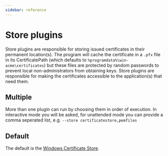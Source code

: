 ```yaml
---
sidebar: reference
---
```


# Store plugins

Store plugins are responsible for storing issued certificates in their permanent location(s). 
The program will cache the certificate in a `.pfx` file in its CertificatePath (which defaults
to `%programdata%\win-acme\certificates`) but these files are protected by random passwords to
prevent local non-administrators from obtaining keys. Store plugins are responsible for making
the certificates accessible to the application(s) that need them.

## Multiple

More than one plugin can run by choosing them in order of execution. In interactive mode you 
will be asked, for unattended mode you can provide a comma seperated list, 
e.g. `--store certificatestore,pemfiles`

## Default

The default is the [Windows Certificate Store](/win-acme/reference/plugins/store/certificatestore).